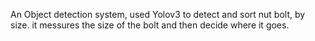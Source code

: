 An Object detection system, used Yolov3 to detect and sort nut bolt, by size.
it messures the size of the bolt and then decide where it goes.
